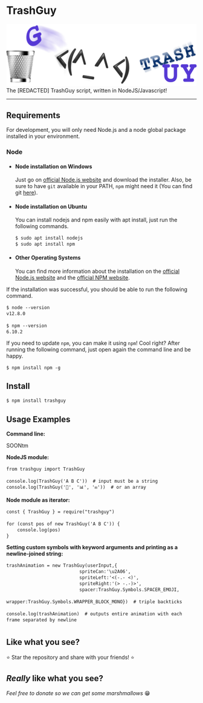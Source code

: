 # TrashGuy
![Banner](https://raw.githubusercontent.com/painor/trashguy/master/images/banner.png)
The [REDACTED] TrashGuy script, written in NodeJS/Javascript!


---
## Requirements

For development, you will only need Node.js and a node global package installed in your environment.

### Node
- #### Node installation on Windows

  Just go on [official Node.js website](https://nodejs.org/) and download the installer.
Also, be sure to have `git` available in your PATH, `npm` might need it (You can find git [here](https://git-scm.com/)).

- #### Node installation on Ubuntu

  You can install nodejs and npm easily with apt install, just run the following commands.

      $ sudo apt install nodejs
      $ sudo apt install npm

- #### Other Operating Systems
  You can find more information about the installation on the [official Node.js website](https://nodejs.org/) and the [official NPM website](https://npmjs.org/).

If the installation was successful, you should be able to run the following command.

    $ node --version
    v12.8.0

    $ npm --version
    6.10.2

If you need to update `npm`, you can make it using `npm`! Cool right? After running the following command, just open again the command line and be happy.

    $ npm install npm -g

###

## Install

    $ npm install trashguy

## Usage Examples

**Command line:**

SOONtm

**NodeJS module:**

    from trashguy import TrashGuy

    console.log(TrashGuy('A B C'))  # input must be a string
    console.log(TrashGuy('📂', '📊', '✉'))  # or an array

**Node module as iterator:**
    
    const { TrashGuy } = require("trashguy")
    
    for (const pos of new TrashGuy('A B C')) {
        console.log(pos)
    }

**Setting custom symbols with keyword arguments and printing as a newline-joined string:**

    trashAnimation = new TrashGuy(userInput,{
                               spriteCan:'\u2A06',
                               spriteLeft:'<(-.- <)',
                               spriteRight:'(> -.-)>',
                               spacer:TrashGuy.Symbols.SPACER_EMOJI,
                               wrapper:TrashGuy.Symbols.WRAPPER_BLOCK_MONO})  # triple backticks

    console.log(trashAnimation)  # outputs entire animation with each frame separated by newline


#


Like what you see?
---------------------------
⭐ Star the repository and share with your friends! ⭐


*Really* like what you see?
---------------------------
*Feel free to donate so we can get some marshmallows* 😁

